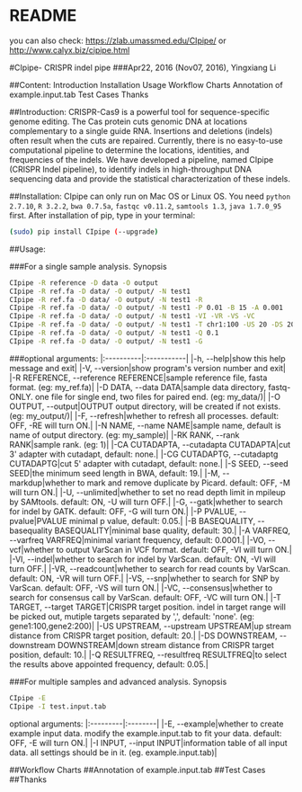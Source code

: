 README
===========================
you can also check: https://zlab.umassmed.edu/CIpipe/ or http://www.calyx.biz/cipipe.html 

#CIpipe- CRISPR indel pipe
###Apr22, 2016 (Nov07, 2016), Yingxiang Li

##Content:
 Introduction
 Installation
 Usage
 Workflow Charts
 Annotation of example.input.tab
 Test Cases
 Thanks

##Introduction:
CRISPR-Cas9 is a powerful tool for sequence-specific genome editing. The Cas protein cuts genomic DNA at locations complementary to a single guide RNA. Insertions and deletions (indels) often result when the cuts are repaired. Currently, there is no easy-to-use computational pipeline to determine the locations, identities, and frequencies of the indels. We have developed a pipeline, named CIpipe (CRISPR Indel pipeline), to identify indels in high-throughput DNA sequencing data and provide the statistical characterization of these indels.

##Installation:
CIpipe can only run on Mac OS or Linux OS.
You need `python 2.7.10`, `R 3.2.2`, `bwa 0.7.5a`, `fastqc v0.11.2`, `samtools 1.3`, `java 1.7.0_95` first.
After installation of pip, type in your terminal:
```Bash
(sudo) pip install CIpipe (--upgrade)
```
##Usage:

###For a single sample analysis.
Synopsis
```Bash
CIpipe -R reference -D data -O output
CIpipe -R ref.fa -D data/ -O output/ -N test1
CIpipe -R ref.fa -D data/ -O output/ -N test1 -R
CIpipe -R ref.fa -D data/ -O output/ -N test1 -P 0.01 -B 15 -A 0.001
CIpipe -R ref.fa -D data/ -O output/ -N test1 -VI -VR -VS -VC
CIpipe -R ref.fa -D data/ -O output/ -N test1 -T chr1:100 -US 20 -DS 20
CIpipe -R ref.fa -D data/ -O output/ -N test1 -Q 0.1
CIpipe -R ref.fa -D data/ -O output/ -N test1 -G
```
###optional arguments:
|:----------|:-----------|
|-h, --help|show this help message and exit|
|-V, --version|show program's version number and exit|
|-R REFERENCE, --reference REFERENCE|sample reference file, fasta format. (eg: my_ref.fa)|
|-D DATA, --data DATA|sample data directory, fastq-ONLY. one file for single end, two files for paired end. (eg: my_data/)|
|-O OUTPUT, --output|OUTPUT	output directory, will be created if not exists. (eg: my_output/)|
|-F, --refresh|whether to refresh all processes. default: OFF, -RE will turn ON.|
|-N NAME, --name NAME|sample name, default is name of output directory. (eg: my_sample)|
|-RK RANK, --rank RANK|sample rank. (eg: 1)|
|-CA CUTADAPTA, --cutadapta CUTADAPTA|cut 3' adapter with cutadapt, default: none.|
|-CG CUTADAPTG, --cutadaptg CUTADAPTG|cut 5' adapter with cutadapt, default: none.|
|-S SEED, --seed SEED|the minimum seed length in BWA, default: 19.|
|-M, --markdup|whether to mark and remove duplicate by Picard. default: OFF, -M will turn ON.|
|-U, --unlimited|whether to set no read depth limit in mpileup by SAMtools. default: ON, -U will turn OFF.|
|-G, --gatk|whether to search for indel by GATK. default: OFF, -G will turn ON.|
|-P PVALUE, --pvalue|PVALUE	minimal p value, default: 0.05.|
|-B BASEQUALITY, --basequality BASEQUALITY|minimal base quality, default: 30.|
|-A VARFREQ, --varfreq VARFREQ|minimal variant frequency, default: 0.0001.|
|-VO, --vcf|whether to output VarScan in VCF format. default: OFF, -VI will turn ON.|
|-VI, --indel|whether to search for indel by VarScan. default: ON, -VI will turn OFF.|
|-VR, --readcount|whether to search for read counts by VarScan. default: ON, -VR will turn OFF.|
|-VS, --snp|whether to search for SNP by VarScan. default: OFF, -VS will turn ON.|
|-VC, --consensus|whether to search for consensus call by VarScan. default: OFF, -VC will turn ON.|
|-T TARGET, --target TARGET|CRISPR target position. indel in target range will be picked out, mutiple targets separated by ',', default: 'none'. (eg: gene1:100,gene2:200)|
|-US UPSTREAM, --upstream UPSTREAM|up stream distance from CRISPR target position, default: 20.|
|-DS DOWNSTREAM, --downstream DOWNSTREAM|down stream distance from CRISPR target position, default: 10.|
|-Q RESULTFREQ, --resultfreq RESULTFREQ|to select the results above appointed frequency, default: 0.05.|

###For multiple samples ​and advanced analysis.
Synopsis
```Bash
CIpipe -E
CIpipe -I test.input.tab
```

optional arguments:
|:---------|:--------|
|-E, --example|whether to create example input data. modify the example.input.tab to fit your data. default: OFF, -E will turn ON.|
|-I INPUT, --input INPUT|information table of all input data. all settings should be in it. (eg. example.input.tab)|

##Workflow Charts
##Annotation of example.input.tab
##Test Cases
##Thanks

